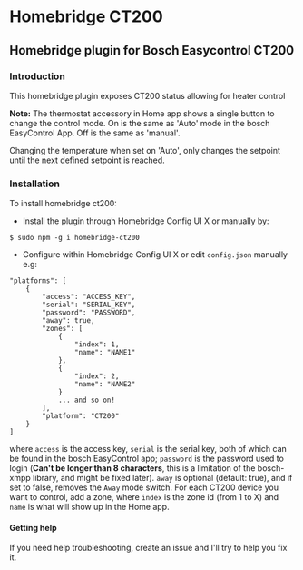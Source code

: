 # Homebridge CT200

## Homebridge plugin for Bosch Easycontrol CT200

### Introduction
This homebridge plugin exposes CT200 status allowing for heater control

**Note:** The thermostat accessory in Home app shows a single button to change the control mode. On is the same as 'Auto' mode in the bosch EasyControl App. Off is the same as 'manual'.

Changing the temperature when set on 'Auto', only changes the setpoint until the next defined setpoint is reached.

### Installation
To install homebridge ct200:
- Install the plugin through Homebridge Config UI X or manually by:
```
$ sudo npm -g i homebridge-ct200
```
- Configure within Homebridge Config UI X or edit `config.json` manually e.g:
```
"platforms": [
    {
        "access": "ACCESS_KEY",
        "serial": "SERIAL_KEY",
        "password": "PASSWORD",
        "away": true,
        "zones": [
            {
                "index": 1,
                "name": "NAME1"
            },
            {
                "index": 2,
                "name": "NAME2"
            }
            ... and so on!
        ],
        "platform": "CT200"
    }
]
```
where `access` is the access key, `serial` is the serial key, both of which can be found in the bosch EasyControl app; `password` is the password used to login (**Can't be longer than 8 characters**, this is a limitation of the bosch-xmpp library, and might be fixed later).
`away` is optional (default: true), and if set to false, removes the `Away` mode switch.
For each CT200 device you want to control, add a zone, where `index` is the zone id (from 1 to X) and `name` is what will show up in the Home app.
#### Getting help
If you need help troubleshooting, create an issue and I'll try to help you fix it.
